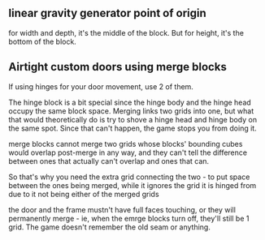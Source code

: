 ## linear gravity generator point of origin
for width and depth, it's the middle of the block.
But for height, it's the bottom of the block.

## Airtight custom doors using merge blocks

If using hinges for your door movement, use 2 of them.
 
The hinge block is a bit special since the hinge body and the hinge head occupy the same block space. 
Merging links two grids into one, but what that would theoretically do is try to shove a hinge head and hinge body on the same spot. 
Since that can't happen, the game stops you from doing it. 

merge blocks cannot merge two grids whose blocks' bounding cubes would overlap post-merge in any way, and they can't tell the difference between ones that actually can't overlap and ones that can.

So that's why you need the extra grid connecting the two - to put space between the ones being merged, while it ignores the grid it is hinged from due to it not being either of the merged grids

the door and the frame mustn't have full faces touching, or they will permanently merge - ie, when the emrge blocks turn off, they'll still be 1 grid.
The game doesn't remember the old seam or anything.
